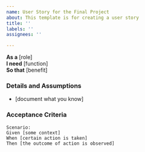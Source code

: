 ```yaml
---
name: User Story for the Final Project
about: This template is for creating a user story
title: ''
labels: ''
assignees: ''

---
```


**As a** [role]  
 **I need** [function]  
 **So that** [benefit]  
   
 ### Details and Assumptions
 - [document what you know]
   
 ### Acceptance Criteria  
   
 ```gherkin
 Scenario: 
 Given [some context]
 When [certain action is taken]
 Then [the outcome of action is observed]
